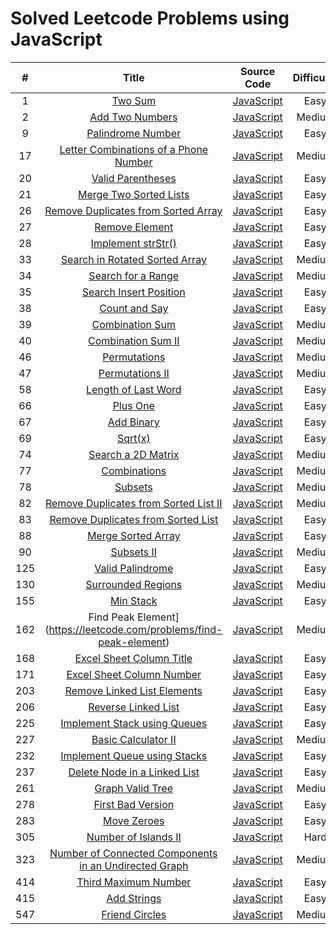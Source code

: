 # Solved Leetcode Problems using JavaScript

| # | Title | Source Code | Difficulty |
|:---:|:---:|:---:|:---:|
|1|[Two Sum](https://leetcode.com/problems/two-sum)|[JavaScript](https://github.com/zw301/coding-challenges/blob/master/leetcode/1.%20Two%20Sum.js)|Easy|
|2|[Add Two Numbers](https://leetcode.com/problems/add-two-numbers)|[JavaScript](https://github.com/zw301/coding-challenges/blob/master/leetcode/2.%20Add%20Two%20Numbers.js)|Medium|
|9|[Palindrome Number](https://leetcode.com/problems/palindrome-number)|[JavaScript](https://github.com/zw301/coding-challenges/blob/master/leetcode/9.%20Palindrome%20Number.js)|Easy|
|17|[Letter Combinations of a Phone Number](https://leetcode.com/problems/letter-combinations-of-a-phone-number)|[JavaScript](https://github.com/zw301/coding-challenges/blob/master/leetcode/17.%20Letter%20Combinations%20of%20a%20Phone%20Number.js)|Medium|
|20|[Valid Parentheses](https://leetcode.com/problems/valid-parentheses)|[JavaScript](https://github.com/zw301/coding-challenges/blob/master/leetcode/20.%20Valid%20Parentheses.js)|Easy|
|21|[Merge Two Sorted Lists](https://leetcode.com/problems/merge-two-sorted-lists)|[JavaScript](https://github.com/zw301/coding-challenges/blob/master/leetcode/21.%20Merge%20Two%20Sorted%20Lists.js)|Easy|
|26|[Remove Duplicates from Sorted Array](https://github.com/zw301/coding-challenges/blob/master/leetcode/26.%20Remove%20Duplicates%20from%20Sorted%20Array.js)|[JavaScript](https://leetcode.com/problems/remove-duplicates-from-sorted-array)|Easy|
|27|[Remove Element](https://leetcode.com/problems/remove-duplicates-from-sorted-list)|[JavaScript](https://github.com/zw301/coding-challenges/blob/master/leetcode/27.%20Remove%20Element.js)|Easy|
|28|[Implement strStr()](https://leetcode.com/problems/implement-strstr)|[JavaScript](https://github.com/zw301/coding-challenges/blob/master/leetcode/28.%20Implement%20strStr().js)|Easy|
|33|[Search in Rotated Sorted Array](https://leetcode.com/problems/search-in-rotated-sorted-array)|[JavaScript]()|Medium|
|34|[Search for a Range](https://leetcode.com/problems/search-for-a-range)|[JavaScript](https://github.com/zw301/coding-challenges/blob/master/leetcode/34.%20Search%20for%20a%20Range.js)|Medium|
|35|[Search Insert Position](https://leetcode.com/problems/search-insert-position)|[JavaScript](https://github.com/zw301/coding-challenges/blob/master/leetcode/35.%20Search%20Insert%20Position.js)|Easy|
|38|[Count and Say](https://leetcode.com/problems/count-and-say)|[JavaScript](https://github.com/zw301/coding-challenges/blob/master/leetcode/38.%20Count%20and%20Say.js)|Easy|
|39|[Combination Sum](https://leetcode.com/problems/combination-sum)|[JavaScript](https://github.com/zw301/coding-challenges/blob/master/leetcode/39.%20Combination%20Sum.js)|Medium|
|40|[Combination Sum II](https://leetcode.com/problems/combination-sum-ii)|[JavaScript](https://github.com/zw301/coding-challenges/blob/master/leetcode/40.%20Combination%20Sum%20II.js)|Medium|
|46|[Permutations](https://leetcode.com/problems/permutations)|[JavaScript](https://github.com/zw301/coding-challenges/blob/master/leetcode/46.%20Permutations.js)|Medium|
|47|[Permutations II](https://leetcode.com/problems/permutations-ii)|[JavaScript](https://github.com/zw301/coding-challenges/blob/master/leetcode/47.%20Permutations%20II.js)|Medium|
|58|[Length of Last Word](https://leetcode.com/problems/length-of-last-word)|[JavaScript](https://github.com/zw301/coding-challenges/blob/master/leetcode/58.%20Length%20of%20Last%20Word.js)|Easy|
|66|[Plus One](https://leetcode.com/problems/plus-one)|[JavaScript](https://github.com/zw301/coding-challenges/blob/master/leetcode/66.%20Plus%20One.js)|Easy|
|67|[Add Binary](https://leetcode.com/problems/add-binary)|[JavaScript](https://github.com/zw301/coding-challenges/blob/master/leetcode/67.%20Add%20Binary.js)|Easy|
|69|[Sqrt(x)](https://leetcode.com/problems/sqrtx)|[JavaScript](https://github.com/zw301/coding-challenges/blob/master/leetcode/69.%20Sqrt(x).js)|Easy|
|74|[Search a 2D Matrix](https://leetcode.com/problems/search-a-2d-matrix)|[JavaScript](https://github.com/zw301/coding-challenges/blob/master/leetcode/74.%20Search%20a%202D%20Matrix.js)|Medium|
|77|[Combinations](https://leetcode.com/problems/combinations)|[JavaScript](https://github.com/zw301/coding-challenges/blob/master/leetcode/77.%20Combinations.js)|Medium|
|78|[Subsets](https://leetcode.com/problems/subsets)|[JavaScript](https://github.com/zw301/coding-challenges/blob/master/leetcode/78.%20Subsets.js)|Medium|
|82|[Remove Duplicates from Sorted List II](https://leetcode.com/problems/remove-duplicates-from-sorted-list-ii)|[JavaScript](https://github.com/zw301/coding-challenges/blob/master/leetcode/82.%20Remove%20Duplicates%20from%20Sorted%20List%20II.jsgi)|Medium|
|83|[Remove Duplicates from Sorted List](https://leetcode.com/problems/remove-duplicates-from-sorted-list)|[JavaScript](https://github.com/zw301/coding-challenges/blob/master/leetcode/83.%20Remove%20Duplicates%20from%20Sorted%20List.js)|Easy|
|88|[Merge Sorted Array](https://leetcode.com/problems/merge-sorted-array)|[JavaScript](https://github.com/zw301/coding-challenges/blob/master/leetcode/88.%20Merge%20Sorted%20Array.js)|Easy|
|90|[Subsets II](https://leetcode.com/problems/subsets-ii)|[JavaScript](https://github.com/zw301/coding-challenges/blob/master/leetcode/90.%20Subsets%20II.js)|Medium|
|125|[Valid Palindrome](https://leetcode.com/problems/valid-palindrome)|[JavaScript](https://github.com/zw301/coding-challenges/blob/master/leetcode/125.%20Valid%20Palindrome.js)|Easy|
|130|[Surrounded Regions](https://leetcode.com/problems/surrounded-regions)|[JavaScript](https://github.com/zw301/coding-challenges/blob/master/leetcode/130.%20Surrounded%20Regions.js)|Medium|
|155|[Min Stack](https://leetcode.com/problems/min-stack)|[JavaScript](https://github.com/zw301/coding-challenges/blob/master/leetcode/155.%20Min%20Stack.js)|Easy|
|162|Find Peak Element](https://leetcode.com/problems/find-peak-element)|[JavaScript](https://github.com/zw301/coding-challenges/blob/master/leetcode/162.%20Find%20Peak%20Element.js)|Medium|
|168|[Excel Sheet Column Title](https://leetcode.com/problems/excel-sheet-column-title/)|[JavaScript](https://github.com/zw301/coding-challenges/blob/master/leetcode/168.%20Excel%20Sheet%20Column%20Title.js)|Easy|
|171|[Excel Sheet Column Number](https://leetcode.com/problems/excel-sheet-column-number)|[JavaScript](https://github.com/zw301/coding-challenges/blob/master/leetcode/171.%20Excel%20Sheet%20Column%20Number.js)|Easy|
|203|[Remove Linked List Elements](https://leetcode.com/problems/remove-linked-list-elements)|[JavaScript](https://github.com/zw301/coding-challenges/blob/master/leetcode/203.%20Remove%20Linked%20List%20Elements.js)|Easy|
|206|[Reverse Linked List](https://leetcode.com/problems/reverse-linked-list)|[JavaScript](https://github.com/zw301/coding-challenges/blob/master/leetcode/206.%20Reverse%20Linked%20List.js)|Easy|
|225|[Implement Stack using Queues](https://leetcode.com/problems/implement-stack-using-queues)|[JavaScript](https://github.com/zw301/coding-challenges/blob/master/leetcode/225.%20Implement%20Stack%20using%20Queues.js)|Easy|
|227|[Basic Calculator II](https://leetcode.com/problems/basic-calculator-ii)|[JavaScript](https://github.com/zw301/coding-challenges/blob/master/leetcode/227.%20Basic%20Calculator%20II.js)|Medium|
|232|[Implement Queue using Stacks](https://leetcode.com/problems/implement-queue-using-stacks)|[JavaScript](https://github.com/zw301/coding-challenges/blob/master/leetcode/232.%20Implement%20Queue%20using%20Stacks.js)|Easy|
|237|[Delete Node in a Linked List](https://leetcode.com/problems/delete-node-in-a-linked-list)|[JavaScript](https://github.com/zw301/coding-challenges/blob/master/leetcode/237.%20Delete%20Node%20in%20a%20Linked%20List.js)|Easy|
|261|[Graph Valid Tree](https://leetcode.com/problems/graph-valid-tree)|[JavaScript](https://github.com/zw301/coding-challenges/blob/master/leetcode/261.%20Graph%20Valid%20Tree.js)|Medium|
|278|[First Bad Version](https://leetcode.com/problems/first-bad-version)|[JavaScript](https://github.com/zw301/coding-challenges/blob/master/leetcode/278.%20First%20Bad%20Version.js)|Easy|
|283|[Move Zeroes](https://leetcode.com/problems/move-zeroes)|[JavaScript](https://github.com/zw301/coding-challenges/blob/master/leetcode/283.%20Move%20Zeroes.js)|Easy|
|305|[Number of Islands II](https://leetcode.com/problems/number-of-islands-ii)|[JavaScript](https://github.com/zw301/coding-challenges/blob/master/leetcode/305.%20Number%20of%20Islands%20II.js)|Hard|
|323|[Number of Connected Components in an Undirected Graph](https://leetcode.com/problems/number-of-connected-components-in-an-undirected-graph)|[JavaScript](https://github.com/zw301/coding-challenges/blob/master/leetcode/323.%20Number%20of%20Connected%20Components%20in%20an%20Undirected%20Graph.js)|Medium|
|414|[Third Maximum Number](https://leetcode.com/problems/third-maximum-number)|[JavaScript](https://github.com/zw301/coding-challenges/blob/master/leetcode/414.%20Third%20Maximum%20Number.js)|Easy|
|415|[Add Strings](https://leetcode.com/problems/add-strings)|[JavaScript](https://github.com/zw301/coding-challenges/blob/master/leetcode/415.%20Add%20Strings.js)|Easy|
|547|[Friend Circles](https://leetcode.com/problems/friend-circles)|[JavaScript](https://github.com/zw301/coding-challenges/blob/master/leetcode/547.%20Friend%20Circles.js)|Medium|
